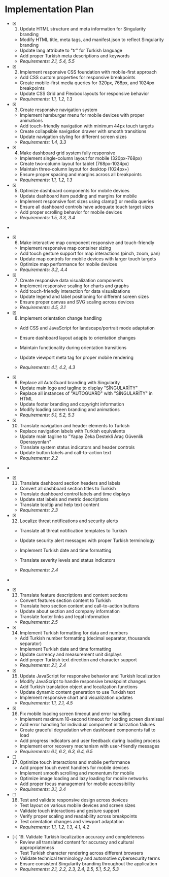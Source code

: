 # Implementation Plan

- [x] 1. Update HTML structure and meta information for Singularity branding

  - Modify HTML title, meta tags, and manifest.json to reflect Singularity branding
  - Update lang attribute to "tr" for Turkish language
  - Add proper Turkish meta descriptions and keywords
  - _Requirements: 2.1, 5.4, 5.5_

- [x] 2. Implement responsive CSS foundation with mobile-first approach

  - Add CSS custom properties for responsive breakpoints
  - Create mobile-first media queries for 320px, 768px, and 1024px breakpoints
  - Update CSS Grid and Flexbox layouts for responsive behavior
  - _Requirements: 1.1, 1.2, 1.3_

- [x] 3. Create responsive navigation system

  - Implement hamburger menu for mobile devices with proper animations
  - Add touch-friendly navigation with minimum 44px touch targets
  - Create collapsible navigation drawer with smooth transitions
  - Update navigation styling for different screen sizes
  - _Requirements: 1.4, 3.3_

- [x] 4. Make dashboard grid system fully responsive

  - Implement single-column layout for mobile (320px-768px)
  - Create two-column layout for tablet (768px-1024px)
  - Maintain three-column layout for desktop (1024px+)
  - Ensure proper spacing and margins across all breakpoints
  - _Requirements: 1.1, 1.2, 1.3_

- [x] 5. Optimize dashboard components for mobile devices

  - Update dashboard item padding and margins for mobile
  - Implement responsive font sizes using clamp() or media queries
  - Ensure all dashboard controls have adequate touch target sizes
  - Add proper scrolling behavior
    for mobile devices
  - _Requirements: 1.5, 3.3, 3.4_

-

- [x] 6. Make interactive map component responsive and touch-friendly

  - Implement responsive map container sizing
  - Add touch gesture support for map interactions (pinch, zoom, pan)
  - Update map controls for mobile devices with larger touch targets
  - Optimize map performance for mobile devices
  - _Requirements: 3.2, 4.4_

- [x] 7. Create responsive data visualization components

  - Implement responsive scaling for charts and graphs
  - Add touch-friendly interaction for data visualizations
  - Update legend and label positioning for different screen sizes
  - Ensure proper canvas and SVG scaling across devices
  - _Requirements: 4.5, 3.1_

- [x] 8. Implement orientation change handling

  - Add CSS and JavaScript for landscape/portrait mode adaptation
  - Ensure dashboard layout adapts to orientation changes

  - Maintain functionality during orientation transitions
  - Update viewport meta tag for proper mobile rendering
  - _Requirements: 4.1, 4.2, 4.3_

- [x] 9. Replace all AutoGuard branding with Singularity

  - Update main logo and tagline to display "SİNGULARİTY"
  - Replace all instances of "AUTOGUARD" with "SİNGULARİTY" in HTML
  - Update footer branding and copyright information
  - Modify loading screen branding and animations
  - _Requirements: 5.1, 5.2, 5.3_

- [x] 10. Translate navigation and header elements to Turkish

  - Replace navigation labels with Turkish equivalents
  - Update main tagline to "Yapay Zeka Destekli Araç Güvenlik Operasyonları"
  - Translate system status indicators and header controls
  - Update button labels and call-to-action text
  - _Requirements: 2.2_

-

- [x] 11. Translate dashboard section headers and labels

  - Convert all dashboard section titles to Turkish
  - Translate dashboard control labels and time displays
  - Update stat labels and metric descriptions
  - Translate tooltip and help text content
  - _Requirements: 2.3_

- [x] 12. Localize threat notifications and security alerts

  - Translate all threat notification templates to Turkish

  - Update security alert messages with proper Turkish terminology
  - Implement Turkish date and time formatting
  - Translate severity levels and status indicators
  - _Requirements: 2.4_

-

- [x] 13. Translate feature descriptions and content sections

  - Convert features section content to Turkish
  - Translate hero section content and call-to-action buttons
  - Update about section and company information
  - Translate footer links and legal information
  - _Requirements: 2.5_

- [x] 14. Implement Turkish formatting for data and numbers

  - Add Turkish number formatting (decimal separator, thousands separator)
  - Implement Turkish date and time formatting
  - Update currency and measurement unit displays
  - Add proper Turkish text direction and character support
  - _Requirements: 2.1, 2.4_

- [x] 15. Update JavaScript for responsive behavior and Turkish localization

  - Modify JavaScript to handle responsive breakpoint changes
  - Add Turkish translation object and localization functions
  - Update dynamic content generation to use Turkish text
  - Implement responsive chart and visualization updates
  - _Requirements: 1.1, 2.1, 4.5_

- [x] 16. Fix mobile loading screen timeout and error handling


  - Implement maximum 10-second timeout for loading screen dismissal
  - Add error handling for individual component initialization failures
  - Create graceful degradation when dashboard components fail to load
  - Add progress indicators and user feedback during loading process
  - Implement error recovery mechanism with user-friendly messages
  - _Requirements: 6.1, 6.2, 6.3, 6.4, 6.5_

- [ ] 17. Optimize touch interactions and mobile performance

  - Add proper touch event handlers for mobile devices
  - Implement smooth scrolling and momentum for mobile
  - Optimize image loading and lazy loading for mobile networks
  - Add proper focus management for mobile accessibility
  - _Requirements: 3.1, 3.4_

- [ ] 18. Test and validate responsive design across devices

  - Test layout on various mobile devices and screen sizes
  - Validate touch interactions and gesture support
  - Verify proper scaling and readability across breakpoints
  - Test orientation changes and viewport adaptation
  - _Requirements: 1.1, 1.2, 1.3, 4.1, 4.2_

- [-] 19. Validate Turkish localization accuracy and completeness
  - Review all translated content for accuracy and cultural appropriateness
  - Test Turkish character rendering across different browsers
  - Validate technical terminology and automotive cybersecurity terms
  - Ensure consistent Singularity branding throughout the application
  - _Requirements: 2.1, 2.2, 2.3, 2.4, 2.5, 5.1, 5.2, 5.3_
